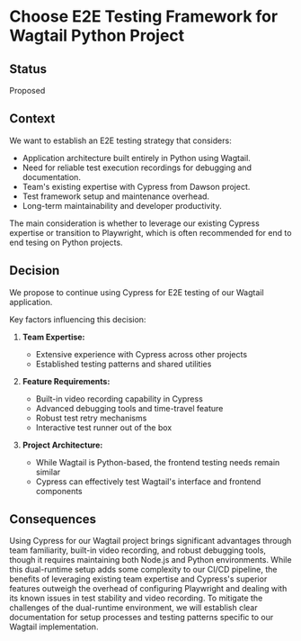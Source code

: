 # Choose E2E Testing Framework for Wagtail Python Project

## Status

Proposed

## Context

We want to establish an E2E testing strategy that considers:

- Application architecture built entirely in Python using Wagtail.
- Need for reliable test execution recordings for debugging and documentation.
- Team's existing expertise with Cypress from Dawson project.
- Test framework setup and maintenance overhead.
- Long-term maintainability and developer productivity.

The main consideration is whether to leverage our existing Cypress expertise or transition to Playwright, which is often recommended for end to end tesing on Python projects.

## Decision

We propose to continue using Cypress for E2E testing of our Wagtail application.

Key factors influencing this decision:
1. **Team Expertise:**
   - Extensive experience with Cypress across other projects
   - Established testing patterns and shared utilities

2. **Feature Requirements:**
   - Built-in video recording capability in Cypress
   - Advanced debugging tools and time-travel feature
   - Robust test retry mechanisms
   - Interactive test runner out of the box

3. **Project Architecture:**
   - While Wagtail is Python-based, the frontend testing needs remain similar
   - Cypress can effectively test Wagtail's interface and frontend components

## Consequences

Using Cypress for our Wagtail project brings significant advantages through team familiarity, built-in video recording, and robust debugging tools, though it requires maintaining both Node.js and Python environments. While this dual-runtime setup adds some complexity to our CI/CD pipeline, the benefits of leveraging existing team expertise and Cypress's superior features outweigh the overhead of configuring Playwright and dealing with its known issues in test stability and video recording. To mitigate the challenges of the dual-runtime environment, we will establish clear documentation for setup processes and testing patterns specific to our Wagtail implementation.
